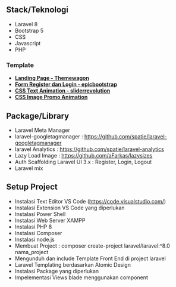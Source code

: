 ## Stack/Teknologi
- Laravel 8
- Bootstrap 5
- CSS 
- Javascript
- PHP

### Template
- **[Landing Page - Themewagon](https://themewagon.com/themes/free-bootstrap-5-html5-web-hosting-template-greenhost/)**
- **[Form Register dan Login - epicbootstrap](https://epicbootstrap.com/snippets/registration)**
- **[CSS Text Animation - sliderrevolution](https://www.sliderrevolution.com/resources/css-text-animation/)**
- **[CSS Image Promo Animation](https://blog.hubspot.com/website/css-animation-examples/)**

## Package/Library
- Laravel Meta Manager
- laravel-googletagmanager : https://github.com/spatie/laravel-googletagmanager
- laravel Analytics : https://github.com/spatie/laravel-analytics
- Lazy Load Image : https://github.com/aFarkas/lazysizes
- Auth Scaffolding Laravel UI 3.x : Register, Login, Logout
- Laravel mix

## Setup Project
- Instalasi Text Editor VS Code (https://code.visualstudio.com/)
- Instalasi Extension VS Code yang diperlukan
- Instalasi Power Shell
- Instalasi Web Server XAMPP
- Instalasi PHP 8
- Instalasi Composer
- Instalasi node.js
- Membuat Project : composer create-project laravel/laravel:^8.0 nama_project
- Mengunduh dan include Template Front End di project laravel
- Laravel Templating berdasarkan Atomic Design
- Instalasi Package yang diperlukan
- Impelementasi Views blade menggunakan component